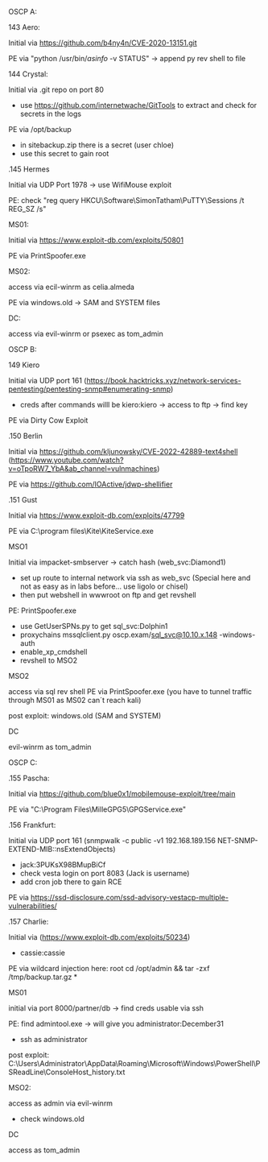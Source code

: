 OSCP A:

143 Aero:

Initial via https://github.com/b4ny4n/CVE-2020-13151.git

PE via "python /usr/bin/*asinfo* -v STATUS"  -> append py rev shell to file


144 Crystal:

Initial via .git repo on port 80
- use https://github.com/internetwache/GitTools to extract and check for secrets in the logs

PE via /opt/backup
- in sitebackup.zip there is a secret  (user chloe)
- use this secret to gain root


.145 Hermes

Initial via UDP Port 1978 -> use WifiMouse exploit

PE: check "reg query HKCU\Software\SimonTatham\PuTTY\Sessions /t REG_SZ /s"

MS01:

Initial via https://www.exploit-db.com/exploits/50801

 PE via PrintSpoofer.exe

MS02:

access via ecil-winrm as celia.almeda

PE via windows.old -> SAM and SYSTEM files

DC:

access via evil-winrm or psexec as tom_admin

OSCP B:

149 Kiero

Initial via UDP port 161  (https://book.hacktricks.xyz/network-services-pentesting/pentesting-snmp#enumerating-snmp)
- creds after commands willl be kiero:kiero -> access to ftp -> find key

PE via Dirty Cow Exploit

.150 Berlin

Initial via https://github.com/kljunowsky/CVE-2022-42889-text4shell  (https://www.youtube.com/watch?v=oTpoRW7_YbA&ab_channel=vulnmachines)

PE via https://github.com/IOActive/jdwp-shellifier


.151 Gust 

Initial via https://www.exploit-db.com/exploits/47799

PE via C:\program files\Kite\KiteService.exe


MSO1

Initial via impacket-smbserver -> catch hash (web_svc:Diamond1)
- set up route to internal network via ssh as web_svc (Special here and not as easy as in labs before... use ligolo or chisel)
- then put webshell in wwwroot on ftp and get revshell

PE: PrintSpoofer.exe
- use GetUserSPNs.py to get sql_svc:Dolphin1
- proxychains mssqlclient.py oscp.exam/sql_svc@10.10.x.148 -windows-auth
- enable_xp_cmdshell 
- revshell to MSO2

MSO2

access via sql rev shell
PE via PrintSpoofer.exe  (you have to tunnel traffic through MS01 as MS02 can´t reach kali)

post exploit: windows.old (SAM and SYSTEM)

DC

evil-winrm as tom_admin

OSCP C:

.155 Pascha:

Initial via https://github.com/blue0x1/mobilemouse-exploit/tree/main

PE via "C:\Program Files\MilleGPG5\GPGService.exe"

.156 Frankfurt:

Initial via UDP port 161 (snmpwalk -c public -v1 192.168.189.156 NET-SNMP-EXTEND-MIB::nsExtendObjects)
- jack:3PUKsX98BMupBiCf
- check vesta login on port 8083 (Jack is username)
- add cron job there to gain RCE

PE via https://ssd-disclosure.com/ssd-advisory-vestacp-multiple-vulnerabilities/


.157 Charlie:

Initial via (https://www.exploit-db.com/exploits/50234) 
- cassie:cassie

PE via wildcard injection here: root cd /opt/admin && tar -zxf /tmp/backup.tar.gz *


MS01

initial via port 8000/partner/db -> find creds usable via ssh

PE: find admintool.exe -> will give you administrator:December31
- ssh as administrator

post exploit: C:\Users\Administrator\AppData\Roaming\Microsoft\Windows\PowerShell\PSReadLine\ConsoleHost_history.txt

MSO2:

access as admin via evil-winrm
- check windows.old 

DC

access as tom_admin